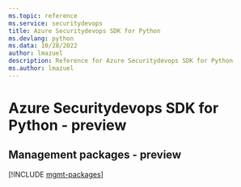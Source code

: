 ```yaml
---
ms.topic: reference
ms.service: securitydevops
title: Azure Securitydevops SDK for Python
ms.devlang: python
ms.data: 10/28/2022
author: lmazuel
description: Reference for Azure Securitydevops SDK for Python
ms.author: lmazuel
---
```

# Azure Securitydevops SDK for Python - preview

## Management packages - preview
[!INCLUDE [mgmt-packages](securitydevops-mgmt-index.md)]